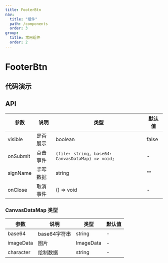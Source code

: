 ```yaml
---
title: FooterBtn
nav: 
  title: "组件"
  path: /components
  order: 3
group:
  title: 常用组件
  order: 2
---
```

# FooterBtn

## 代码演示

<code src="../../src/components/FooterBtn/demo/index.tsx" compact=true background="#fff" defaultShowCode=true ></code>


## API
| 参数 | 说明 | 类型 | 默认值 |
| -- | -- |-- |-- |
| visible | 是否展示 | boolean | false |
| onSubmit | 点击事件 | `(file: string, base64: CanvasDataMap) => void;`  | - |
| signName | 手写数据 | string | "" |
| onClose | 取消事件 | () => void | - |

###  CanvasDataMap 类型
| 参数 | 说明 | 类型 | 默认值 |
| -- | -- |-- |-- |
| base64 | base64字符串 | string | - |
| imageData | 图片 | ImageData | - |
| character | 绘制数据 | string | - |
